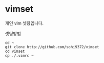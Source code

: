 # vimset
개인 vim 셋팅입니다.

셋팅방법
```
cd ~
git clone http://github.com/sohi9372/vimset
cd vimset
cp ./.vimrc ~
```
